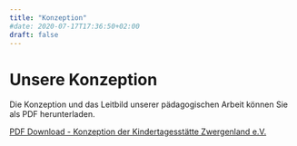```yaml
---
title: "Konzeption"
#date: 2020-07-17T17:36:50+02:00
draft: false
---
```


# Unsere Konzeption

Die Konzeption und das Leitbild unserer pädagogischen Arbeit können Sie als PDF herunterladen.

[PDF Download - Konzeption der Kindertagesstätte Zwergenland e.V.](/content/KitaZwergenland-Konzeption.pdf)
